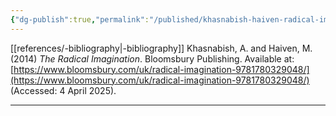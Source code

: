 ```yaml
---
{"dg-publish":true,"permalink":"/published/khasnabish-haiven-radical-imagination/","dgPassFrontmatter":true,"noteIcon":""}
---
```


[[references/-bibliography\|-bibliography]]
Khasnabish, A. and Haiven, M. (2014) _The Radical Imagination_. Bloomsbury Publishing. Available at: [https://www.bloomsbury.com/uk/radical-imagination-9781780329048/](https://www.bloomsbury.com/uk/radical-imagination-9781780329048/) (Accessed: 4 April 2025).

---